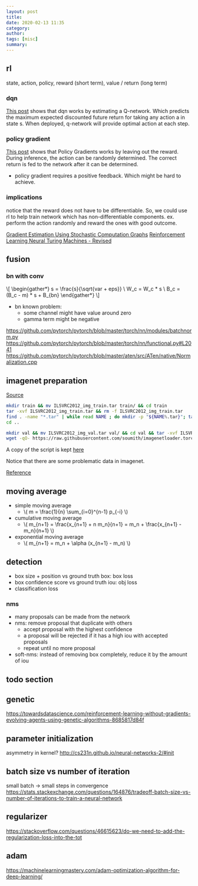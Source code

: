 ```yaml
---
layout: post
title: 
date: 2020-02-13 11:35
category: 
author: 
tags: [misc]
summary: 
---
```


## rl

state, action, policy, reward (short term), value / return (long term)

### dqn

[This post](https://magenta.tensorflow.org/2016/11/09/tuning-recurrent-networks-with-reinforcement-learning)
shows that dqn works by estimating a Q-network.
Which predicts the maximum expected discounted future return for taking any action a in state s.
When deployed, q-network will provide optimal action at each step.

### policy gradient

[This post](http://karpathy.github.io/2016/05/31/rl/)
shows that Policy Gradients works by leaving out the reward.
During inference, the action can be randomly determined.
The correct return is fed to the network after it can be determined.

* policy gradient requires a positive feedback. Which might be hard to achieve.

### implications

notice that the reward does not have to be differentiable.
So, we could use rl to help train network which has non-differentiable components.
ex. perform the action randomly and reward the ones with good outcome.

[Gradient Estimation Using Stochastic Computation Graphs](https://arxiv.org/abs/1506.05254)
[Reinforcement Learning Neural Turing Machines - Revised](https://arxiv.org/abs/1505.00521)

## fusion

### bn with conv

\\[
\begin{gather*}
s = \frac{s}{\sqrt{var + eps}} \\
W_c = W_c * s \\
B_c = (B_c - m) * s + B_{bn}
\end{gather*}
\\]

* bn known problem:
  * some channel might have value around zero
  * gamma term might be negative

https://github.com/pytorch/pytorch/blob/master/torch/nn/modules/batchnorm.py
https://github.com/pytorch/pytorch/blob/master/torch/nn/functional.py#L2041
https://github.com/pytorch/pytorch/blob/master/aten/src/ATen/native/Normalization.cpp

## imagenet preparation

[Source](https://github.com/facebookarchive/fb.resnet.torch/blob/master/INSTALL.md)

```bash
mkdir train && mv ILSVRC2012_img_train.tar train/ && cd train
tar -xvf ILSVRC2012_img_train.tar && rm -f ILSVRC2012_img_train.tar
find . -name "*.tar" | while read NAME ; do mkdir -p "${NAME%.tar}"; tar -xvf "${NAME}" -C "${NAME%.tar}"; rm -f "${NAME}"; done
cd ..
```

```bash
mkdir val && mv ILSVRC2012_img_val.tar val/ && cd val && tar -xvf ILSVRC2012_img_val.tar
wget -qO- https://raw.githubusercontent.com/soumith/imagenetloader.torch/master/valprep.sh | bash
```

A copy of the script is kept [here]({{site.asset_url}}/files/valprep.sh)

Notice that there are some problematic data in imagenet.

[Reference](https://da-data.blogspot.com/2016/02/cleaning-imagenet-dataset-collected.html)

## moving average

* simple moving average
  * \\( m = \frac{1}{n} \sum_{i=0}^{n-1} p_{-i} \\)
* cumulative moving average
  * \\( m_{n+1} = \frac{x_{n+1} + n m_n}{n+1} = m_n + \frac{x_{n+1} - m_n}{n+1} \\)
* exponential moving average
  * \\( m_{n+1} = m_n + \alpha (x_{n+1} - m_n) \\)

## detection

* box size + position vs ground truth box: box loss
* box confidence score vs ground truth iou: obj loss
* classification loss

### nms

* many proposals can be made from the network
* nms: remove proposal that duplicate with others
  * accept proposal with the highest confidence
  * a proposal will be rejected if it has a high iou with accepted proposals
  * repeat until no more proposal
* soft-nms: instead of removing box completely, reduce it by the amount of iou

## todo section

## genetic

https://towardsdatascience.com/reinforcement-learning-without-gradients-evolving-agents-using-genetic-algorithms-8685817d84f

## parameter initialization

asymmetry in kernel?
http://cs231n.github.io/neural-networks-2/#init

## batch size vs number of iteration

small batch -> small steps in convergence
https://stats.stackexchange.com/questions/164876/tradeoff-batch-size-vs-number-of-iterations-to-train-a-neural-network

## regularizer

https://stackoverflow.com/questions/46615623/do-we-need-to-add-the-regularization-loss-into-the-tot

## adam

https://machinelearningmastery.com/adam-optimization-algorithm-for-deep-learning/
